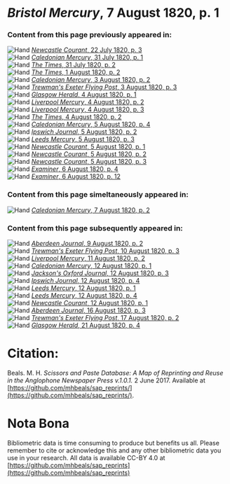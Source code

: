 # *Bristol Mercury*, 7 August 1820, p. 1  
  
### Content from this page previously appeared in:  
![Hand](http://scissorsandpaste.net/wp-content/uploads/2017/06/smallhandpointer.png) [*Newcastle Courant*, 22 July 1820, p. 3](https://mhbeals.github.io/sap_html/Newcastle-Courant/Newcastle-Courant-22-July-1820-p-3)  
![Hand](http://scissorsandpaste.net/wp-content/uploads/2017/06/smallhandpointer.png) [*Caledonian Mercury*, 31 July 1820, p. 1](https://mhbeals.github.io/sap_html/Caledonian-Mercury/Caledonian-Mercury-31-July-1820-p-1)  
![Hand](http://scissorsandpaste.net/wp-content/uploads/2017/06/smallhandpointer.png) [*The Times*, 31 July 1820, p. 2](https://mhbeals.github.io/sap_html/The-Times/The-Times-31-July-1820-p-2)  
![Hand](http://scissorsandpaste.net/wp-content/uploads/2017/06/smallhandpointer.png) [*The Times*, 1 August 1820, p. 2](https://mhbeals.github.io/sap_html/The-Times/The-Times-1-August-1820-p-2)  
![Hand](http://scissorsandpaste.net/wp-content/uploads/2017/06/smallhandpointer.png) [*Caledonian Mercury*, 3 August 1820, p. 2](https://mhbeals.github.io/sap_html/Caledonian-Mercury/Caledonian-Mercury-3-August-1820-p-2)  
![Hand](http://scissorsandpaste.net/wp-content/uploads/2017/06/smallhandpointer.png) [*Trewman's Exeter Flying Post*, 3 August 1820, p. 3](https://mhbeals.github.io/sap_html/Trewman's-Exeter-Flying-Post/Trewman's-Exeter-Flying-Post-3-August-1820-p-3)  
![Hand](http://scissorsandpaste.net/wp-content/uploads/2017/06/smallhandpointer.png) [*Glasgow Herald*, 4 August 1820, p. 1](https://mhbeals.github.io/sap_html/Glasgow-Herald/Glasgow-Herald-4-August-1820-p-1)  
![Hand](http://scissorsandpaste.net/wp-content/uploads/2017/06/smallhandpointer.png) [*Liverpool Mercury*, 4 August 1820, p. 2](https://mhbeals.github.io/sap_html/Liverpool-Mercury/Liverpool-Mercury-4-August-1820-p-2)  
![Hand](http://scissorsandpaste.net/wp-content/uploads/2017/06/smallhandpointer.png) [*Liverpool Mercury*, 4 August 1820, p. 3](https://mhbeals.github.io/sap_html/Liverpool-Mercury/Liverpool-Mercury-4-August-1820-p-3)  
![Hand](http://scissorsandpaste.net/wp-content/uploads/2017/06/smallhandpointer.png) [*The Times*, 4 August 1820, p. 2](https://mhbeals.github.io/sap_html/The-Times/The-Times-4-August-1820-p-2)  
![Hand](http://scissorsandpaste.net/wp-content/uploads/2017/06/smallhandpointer.png) [*Caledonian Mercury*, 5 August 1820, p. 4](https://mhbeals.github.io/sap_html/Caledonian-Mercury/Caledonian-Mercury-5-August-1820-p-4)  
![Hand](http://scissorsandpaste.net/wp-content/uploads/2017/06/smallhandpointer.png) [*Ipswich Journal*, 5 August 1820, p. 2](https://mhbeals.github.io/sap_html/Ipswich-Journal/Ipswich-Journal-5-August-1820-p-2)  
![Hand](http://scissorsandpaste.net/wp-content/uploads/2017/06/smallhandpointer.png) [*Leeds Mercury*, 5 August 1820, p. 3](https://mhbeals.github.io/sap_html/Leeds-Mercury/Leeds-Mercury-5-August-1820-p-3)  
![Hand](http://scissorsandpaste.net/wp-content/uploads/2017/06/smallhandpointer.png) [*Newcastle Courant*, 5 August 1820, p. 1](https://mhbeals.github.io/sap_html/Newcastle-Courant/Newcastle-Courant-5-August-1820-p-1)  
![Hand](http://scissorsandpaste.net/wp-content/uploads/2017/06/smallhandpointer.png) [*Newcastle Courant*, 5 August 1820, p. 2](https://mhbeals.github.io/sap_html/Newcastle-Courant/Newcastle-Courant-5-August-1820-p-2)  
![Hand](http://scissorsandpaste.net/wp-content/uploads/2017/06/smallhandpointer.png) [*Newcastle Courant*, 5 August 1820, p. 3](https://mhbeals.github.io/sap_html/Newcastle-Courant/Newcastle-Courant-5-August-1820-p-3)  
![Hand](http://scissorsandpaste.net/wp-content/uploads/2017/06/smallhandpointer.png) [*Examiner*, 6 August 1820, p. 4](https://mhbeals.github.io/sap_html/Examiner/Examiner-6-August-1820-p-4)  
![Hand](http://scissorsandpaste.net/wp-content/uploads/2017/06/smallhandpointer.png) [*Examiner*, 6 August 1820, p. 12](https://mhbeals.github.io/sap_html/Examiner/Examiner-6-August-1820-p-12)  
  
### Content from this page simeltaneously appeared in:  
![Hand](http://scissorsandpaste.net/wp-content/uploads/2017/06/smallhandpointer.png) [*Caledonian Mercury*, 7 August 1820, p. 2](https://mhbeals.github.io/sap_html/Caledonian-Mercury/Caledonian-Mercury-7-August-1820-p-2)  
  
### Content from this page subsequently appeared in:  
![Hand](http://scissorsandpaste.net/wp-content/uploads/2017/06/smallhandpointer.png) [*Aberdeen Journal*, 9 August 1820, p. 2](https://mhbeals.github.io/sap_html/Aberdeen-Journal/Aberdeen-Journal-9-August-1820-p-2)  
![Hand](http://scissorsandpaste.net/wp-content/uploads/2017/06/smallhandpointer.png) [*Trewman's Exeter Flying Post*, 10 August 1820, p. 3](https://mhbeals.github.io/sap_html/Trewman's-Exeter-Flying-Post/Trewman's-Exeter-Flying-Post-10-August-1820-p-3)  
![Hand](http://scissorsandpaste.net/wp-content/uploads/2017/06/smallhandpointer.png) [*Liverpool Mercury*, 11 August 1820, p. 2](https://mhbeals.github.io/sap_html/Liverpool-Mercury/Liverpool-Mercury-11-August-1820-p-2)  
![Hand](http://scissorsandpaste.net/wp-content/uploads/2017/06/smallhandpointer.png) [*Caledonian Mercury*, 12 August 1820, p. 1](https://mhbeals.github.io/sap_html/Caledonian-Mercury/Caledonian-Mercury-12-August-1820-p-1)  
![Hand](http://scissorsandpaste.net/wp-content/uploads/2017/06/smallhandpointer.png) [*Jackson's Oxford Journal*, 12 August 1820, p. 3](https://mhbeals.github.io/sap_html/Jackson's-Oxford-Journal/Jackson's-Oxford-Journal-12-August-1820-p-3)  
![Hand](http://scissorsandpaste.net/wp-content/uploads/2017/06/smallhandpointer.png) [*Ipswich Journal*, 12 August 1820, p. 4](https://mhbeals.github.io/sap_html/Ipswich-Journal/Ipswich-Journal-12-August-1820-p-4)  
![Hand](http://scissorsandpaste.net/wp-content/uploads/2017/06/smallhandpointer.png) [*Leeds Mercury*, 12 August 1820, p. 1](https://mhbeals.github.io/sap_html/Leeds-Mercury/Leeds-Mercury-12-August-1820-p-1)  
![Hand](http://scissorsandpaste.net/wp-content/uploads/2017/06/smallhandpointer.png) [*Leeds Mercury*, 12 August 1820, p. 4](https://mhbeals.github.io/sap_html/Leeds-Mercury/Leeds-Mercury-12-August-1820-p-4)  
![Hand](http://scissorsandpaste.net/wp-content/uploads/2017/06/smallhandpointer.png) [*Newcastle Courant*, 12 August 1820, p. 1](https://mhbeals.github.io/sap_html/Newcastle-Courant/Newcastle-Courant-12-August-1820-p-1)  
![Hand](http://scissorsandpaste.net/wp-content/uploads/2017/06/smallhandpointer.png) [*Aberdeen Journal*, 16 August 1820, p. 3](https://mhbeals.github.io/sap_html/Aberdeen-Journal/Aberdeen-Journal-16-August-1820-p-3)  
![Hand](http://scissorsandpaste.net/wp-content/uploads/2017/06/smallhandpointer.png) [*Trewman's Exeter Flying Post*, 17 August 1820, p. 2](https://mhbeals.github.io/sap_html/Trewman's-Exeter-Flying-Post/Trewman's-Exeter-Flying-Post-17-August-1820-p-2)  
![Hand](http://scissorsandpaste.net/wp-content/uploads/2017/06/smallhandpointer.png) [*Glasgow Herald*, 21 August 1820, p. 4](https://mhbeals.github.io/sap_html/Glasgow-Herald/Glasgow-Herald-21-August-1820-p-4)  


# Citation: 

Beals. M. H. *Scissors and Paste Database: A Map of Reprinting and Reuse in the Anglophone Newspaper Press v.1.0.1.* 2 June 2017. Available at [https://github.com/mhbeals/sap_reprints/](https://github.com/mhbeals/sap_reprints/). 

# Nota Bona

Bibliometric data is time consuming to produce but benefits us all. Please remember to cite or acknowledge this and any other bibliometric data you use in your research. All data is available CC-BY 4.0 at [https://github.com/mhbeals/sap_reprints](https://github.com/mhbeals/sap_reprints)